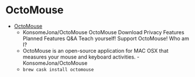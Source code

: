 # OctoMouse
- [OctoMouse](https://github.com/KonsomeJona/OctoMouse)
  -  KonsomeJona/OctoMouse OctoMouse Download Privacy Features Planned Features Q&A Teach yourself! Support OctoMouse! Who am I?
  - OctoMouse is an open-source application for MAC OSX that measures your mouse and keyboard activities. - KonsomeJona/OctoMouse
  - `brew cask install octomouse`
